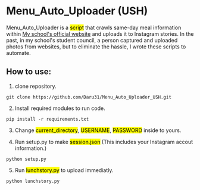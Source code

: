# Menu_Auto_Uploader (USH)

Menu_Auto_Uploader is a <mark>script</mark> that crawls same-day meal information within [My school's official website](https://school.use.go.kr/ulsan-hs-h/M01030702/) and uploads it to Instagram stories. 
In the past, in my school's student council, a person captured and uploaded photos from websites, but to eliminate the hassle, I wrote these scripts to automate.

## How to use:

1. clone repository.

```shell
git clone https://github.com/Daru31/Menu_Auto_Uploader_USH.git
```

2. Install required modules to run code. 

```shell 
pip install -r requirements.txt 
```

3. Change <mark>current_directory</mark>, <mark>USERNAME</mark>, <mark>PASSWORD</mark> inside to yours. 

4. Run setup.py to make <mark>session.json</mark> (This includes your Instagram accout information.) 

```shell 
python setup.py 
```

5. Run <mark>lunchstory.py</mark> to upload immediatly. 

```shell 
python lunchstory.py 
```
